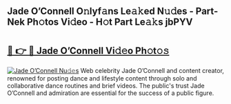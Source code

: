## Jade O’Connell O𝚗lyf𝚊ns Le𝚊𝚔ed N𝚞𝚍es - Part-Nek Ph𝚘tos Vi𝚍eo - H𝚘t Part Le𝚊𝚔s jbPYV

# <h2><a href="http://hf73sq.feru.top/?c=Jade+O%e2%80%99Connell">🔗 👉 🔴 Jade O’Connell Vi𝚍𝚎o Ph𝚘t𝚘𝚜</a></h2>

[![Jade O’Connell Nu𝚍𝚎s](https://i.imgur.com/0TWrTi3.gif)](http://hf73sq.feru.top/?c=Jade+O%e2%80%99Connell)
Web celebrity Jade O’Connell and content creator, renowned for posting dance and lifestyle content through solo and collaborative dance routines and brief videos. The public's trust Jade O’Connell and admiration are essential for the success of a public figure. 
